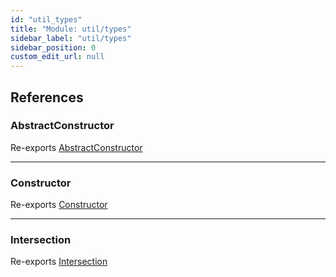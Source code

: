 ```yaml
---
id: "util_types"
title: "Module: util/types"
sidebar_label: "util/types"
sidebar_position: 0
custom_edit_url: null
---
```


## References

### AbstractConstructor

Re-exports [AbstractConstructor](util_types_abstract_constructor.md#abstractconstructor)

---

### Constructor

Re-exports [Constructor](util_types_constructor.md#constructor)

---

### Intersection

Re-exports [Intersection](util_types_intersection.md#intersection)
